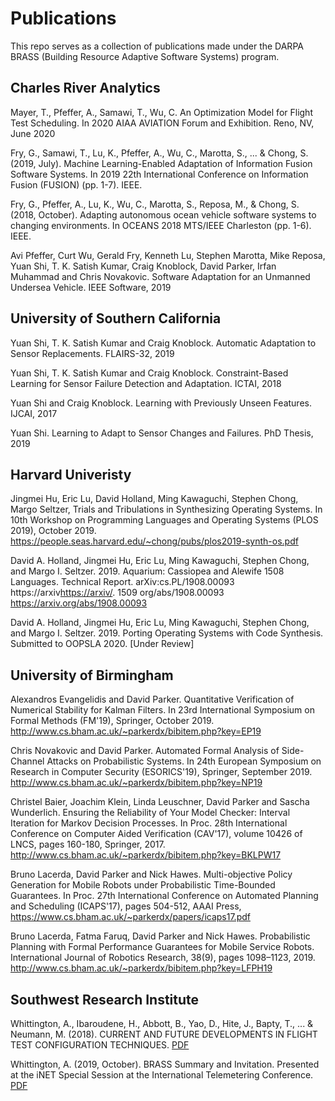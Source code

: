 # Publications
This repo serves as a collection of publications made under the DARPA BRASS (Building Resource Adaptive Software Systems) program.

## Charles River Analytics

Mayer, T., Pfeffer, A., Samawi, T., Wu, C. An Optimization Model for Flight Test Scheduling. In 2020 AIAA AVIATION Forum and Exhibition. Reno, NV, June 2020

Fry, G., Samawi, T., Lu, K., Pfeffer, A., Wu, C., Marotta, S., ... & Chong, S. (2019, July). Machine Learning-Enabled Adaptation of Information Fusion Software Systems. In 2019 22th International Conference on Information Fusion (FUSION) (pp. 1-7). IEEE.

Fry, G., Pfeffer, A., Lu, K., Wu, C., Marotta, S., Reposa, M., & Chong, S. (2018, October). Adapting autonomous ocean vehicle software systems to changing environments. In OCEANS 2018 MTS/IEEE Charleston (pp. 1-6). IEEE.

Avi Pfeffer, Curt Wu, Gerald Fry, Kenneth Lu, Stephen Marotta, Mike Reposa, Yuan Shi, T. K. Satish Kumar, Craig Knoblock, David Parker, Irfan Muhammad and Chris Novakovic. Software Adaptation for an Unmanned Undersea Vehicle. IEEE Software, 2019

## University of Southern California 
Yuan Shi, T. K. Satish Kumar and Craig Knoblock. Automatic Adaptation to Sensor Replacements. FLAIRS-32, 2019

Yuan Shi, T. K. Satish Kumar and Craig Knoblock. Constraint-Based Learning for Sensor Failure Detection and Adaptation. ICTAI, 2018

Yuan Shi and Craig Knoblock. Learning with Previously Unseen Features. IJCAI, 2017

Yuan Shi. Learning to Adapt to Sensor Changes and Failures. PhD Thesis, 2019

## Harvard Univeristy 

Jingmei Hu, Eric Lu, David Holland, Ming Kawaguchi, Stephen Chong, Margo Seltzer, Trials and Tribulations in Synthesizing Operating Systems. In 10th Workshop on Programming Languages and Operating Systems (PLOS 2019), October 2019.
https://people.seas.harvard.edu/~chong/pubs/plos2019-synth-os.pdf

David A. Holland, Jingmei Hu, Eric Lu, Ming Kawaguchi, Stephen Chong, and Margo I. Seltzer. 2019. Aquarium: Cassiopea and Alewife 1508 Languages. Technical Report. arXiv:cs.PL/1908.00093 https://arxiv<https://arxiv/>. 1509 org/abs/1908.00093
https://arxiv.org/abs/1908.00093


David A. Holland, Jingmei Hu, Eric Lu, Ming Kawaguchi, Stephen Chong, and Margo I. Seltzer. 2019. Porting Operating Systems with Code Synthesis. Submitted to OOPSLA 2020. [Under Review]

## University of Birmingham

Alexandros Evangelidis and David Parker. Quantitative Verification of Numerical Stability for Kalman Filters. In 23rd International Symposium on Formal Methods (FM'19), Springer, October 2019. http://www.cs.bham.ac.uk/~parkerdx/bibitem.php?key=EP19

Chris Novakovic and David Parker. Automated Formal Analysis of Side-Channel Attacks on Probabilistic Systems. In 24th European Symposium on Research in Computer Security (ESORICS'19), Springer, September 2019. http://www.cs.bham.ac.uk/~parkerdx/bibitem.php?key=NP19

Christel Baier, Joachim Klein, Linda Leuschner, David Parker and Sascha Wunderlich. Ensuring the Reliability of Your Model Checker: Interval Iteration for Markov Decision Processes. In Proc. 28th International Conference on Computer Aided Verification (CAV'17), volume 10426 of LNCS, pages 160-180, Springer, 2017. http://www.cs.bham.ac.uk/~parkerdx/bibitem.php?key=BKLPW17

Bruno Lacerda, David Parker and Nick Hawes. Multi-objective Policy Generation for Mobile Robots under Probabilistic Time-Bounded Guarantees. In Proc. 27th International Conference on Automated Planning and Scheduling (ICAPS'17), pages 504-512, AAAI Press,
https://www.cs.bham.ac.uk/~parkerdx/papers/icaps17.pdf

Bruno Lacerda, Fatma Faruq, David Parker and Nick Hawes. Probabilistic Planning with Formal Performance Guarantees for Mobile Service Robots. International Journal of Robotics Research, 38(9), pages 1098–1123, 2019. http://www.cs.bham.ac.uk/~parkerdx/bibitem.php?key=LFPH19

## Southwest Research Institute

Whittington, A., Ibaroudene, H., Abbott, B., Yao, D., Hite, J., Bapty, T., ... & Neumann, M. (2018). CURRENT AND FUTURE DEVELOPMENTS IN FLIGHT TEST CONFIGURATION TECHNIQUES. [PDF](2018/CurrentAndFutureDevelopments.pdf)

Whittington, A. (2019, October). BRASS Summary and Invitation. Presented at the iNET Special Session at the International Telemetering Conference. [PDF](2019/BRASS%20Flight%20Test%20Invite.pdf)
